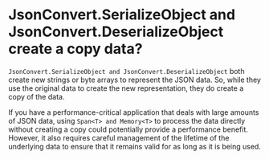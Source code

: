 # JsonConvert.SerializeObject and JsonConvert.DeserializeObject create a copy data?

`JsonConvert.SerializeObject and JsonConvert.DeserializeObject` both create new strings or byte arrays to represent the JSON data. So, while they use the original data to create the new representation, they do create a copy of the data.

If you have a performance-critical application that deals with large amounts of JSON data, using `Span<T> and Memory<T>` to process the data directly without creating a copy could potentially provide a performance benefit. However, it also requires careful management of the lifetime of the underlying data to ensure that it remains valid for as long as it is being used.